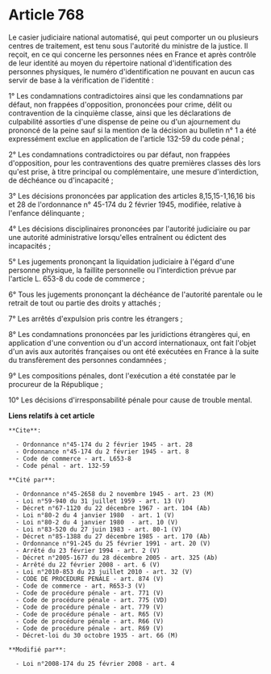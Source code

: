 # Article 768

Le casier judiciaire national automatisé, qui peut comporter un ou plusieurs centres de traitement, est tenu sous l'autorité
du ministre de la justice. Il reçoit, en ce qui concerne les personnes nées en France et après contrôle de leur identité au
moyen du répertoire national d'identification des personnes physiques, le numéro d'identification ne pouvant en aucun cas
servir de base à la vérification de l'identité : 

1° Les condamnations contradictoires ainsi que les condamnations par défaut, non frappées d'opposition, prononcées pour
crime, délit ou contravention de la cinquième classe, ainsi que les déclarations de culpabilité assorties d'une dispense de
peine ou d'un ajournement du prononcé de la peine sauf si la mention de la décision au bulletin n° 1 a été expressément
exclue en application de l'article 132-59 du code pénal ; 

2° Les condamnations contradictoires ou par défaut, non frappées d'opposition, pour les contraventions des quatre premières
classes dès lors qu'est prise, à titre principal ou complémentaire, une mesure d'interdiction, de déchéance ou
d'incapacité ; 

3° Les décisions prononcées par application des articles 8,15,15-1,16,16 bis et 28 de l'ordonnance n° 45-174 du 2 février
1945, modifiée, relative à l'enfance délinquante ; 

4° Les décisions disciplinaires prononcées par l'autorité judiciaire ou par une autorité administrative lorsqu'elles
entraînent ou édictent des incapacités ; 

5° Les jugements prononçant la liquidation judiciaire à l'égard d'une personne physique, la faillite personnelle ou
l'interdiction prévue par l'article L. 653-8 du code de commerce ; 

6° Tous les jugements prononçant la déchéance de l'autorité parentale ou le retrait de tout ou partie des droits y
attachés ; 

7° Les arrêtés d'expulsion pris contre les étrangers ; 

8° Les condamnations prononcées par les juridictions étrangères qui, en application d'une convention ou d'un accord
internationaux, ont fait l'objet d'un avis aux autorités françaises ou ont été exécutées en France à la suite du
transfèrement des personnes condamnées ; 

9° Les compositions pénales, dont l'exécution a été constatée par le procureur de la République ; 

10° Les décisions d'irresponsabilité pénale pour cause de trouble mental.

**Liens relatifs à cet article**

	**Cite**:

	  - Ordonnance n°45-174 du 2 février 1945 - art. 28
	  - Ordonnance n°45-174 du 2 février 1945 - art. 8
	  - Code de commerce - art. L653-8
	  - Code pénal - art. 132-59

	**Cité par**:

	  - Ordonnance n°45-2658 du 2 novembre 1945 - art. 23 (M)
	  - Loi n°59-940 du 31 juillet 1959 - art. 13 (V)
	  - Décret n°67-1120 du 22 décembre 1967 - art. 104 (Ab)
	  - Loi n°80-2 du 4 janvier 1980  - art. 1 (V)
	  - Loi n°80-2 du 4 janvier 1980  - art. 10 (V)
	  - Loi n°83-520 du 27 juin 1983 - art. 80-1 (V)
	  - Décret n°85-1388 du 27 décembre 1985 - art. 170 (Ab)
	  - Ordonnance n°91-245 du 25 février 1991 - art. 20 (V)
	  - Arrêté du 23 février 1994 - art. 2 (V)
	  - Décret n°2005-1677 du 28 décembre 2005 - art. 325 (Ab)
	  - Arrêté du 22 février 2008 - art. 6 (V)
	  - Loi n°2010-853 du 23 juillet 2010 - art. 32 (V)
	  - CODE DE PROCEDURE PENALE - art. 874 (V)
	  - Code de commerce - art. R653-3 (V)
	  - Code de procédure pénale - art. 771 (V)
	  - Code de procédure pénale - art. 775 (VD)
	  - Code de procédure pénale - art. 779 (V)
	  - Code de procédure pénale - art. R65 (V)
	  - Code de procédure pénale - art. R66 (V)
	  - Code de procédure pénale - art. R69 (V)
	  - Décret-loi du 30 octobre 1935 - art. 66 (M)

	**Modifié par**:

	  - Loi n°2008-174 du 25 février 2008 - art. 4
